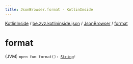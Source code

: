```yaml
---
title: JsonBrowser.format - KotlinInside
---
```


[KotlinInside](../../index.html) / [be.zvz.kotlininside.json](../index.html) / [JsonBrowser](index.html) / [format](./format.html)

# format

(JVM) `open fun format(): `[`String`](https://kotlinlang.org/api/latest/jvm/stdlib/kotlin/-string/index.html)`!`